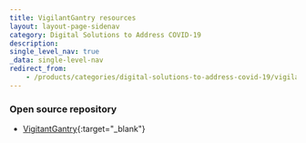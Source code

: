 ```yaml
---
title: VigilantGantry resources
layout: layout-page-sidenav
category: Digital Solutions to Address COVID-19
description:
single_level_nav: true
_data: single-level-nav
redirect_from:
    - /products/categories/digital-solutions-to-address-covid-19/vigilantgantry/resources.html
---
```


### Open source repository

- [VigitantGantry](https://github.com/dsaidgovsg/vigilantgantry){:target="_blank"}
